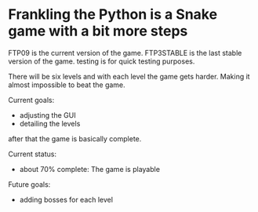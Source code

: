 # Frankling the Python is a Snake game with a bit more steps

FTP09 is the current version of the game. 
FTP3STABLE is the last stable version of the game.
testing is for quick testing purposes.

There will be six levels and with each level the game gets harder. 
Making it almost impossible to beat the game.

Current goals:
- adjusting the GUI
- detailing the levels

after that the game is basically complete.

Current status: 
- about 70% complete: The game is playable

Future goals:
- adding bosses for each level
